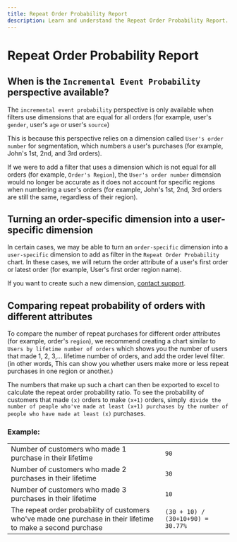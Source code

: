 ```yaml
---
title: Repeat Order Probability Report
description: Learn and understand the Repeat Order Probability Report.
---
```

# Repeat Order Probability Report

## When is the `Incremental Event Probability` perspective available?

The `incremental event probability` perspective is only available when filters use dimensions that are equal for all orders (for example, user's `gender`, user's `age` or user's `source`)

This is because this perspective relies on a dimension called `User's order number` for segmentation, which numbers a user's purchases (for example, John's 1st, 2nd, and 3rd orders).

If we were to add a filter that uses a dimension which is not equal for all orders (for example, `Order's Region`), the `User's order number` dimension would no longer be accurate as it does not account for specific regions when numbering a user's orders (for example, John's 1st, 2nd, 3rd orders are still the same, regardless of their region).

## Turning an order-specific dimension into a user-specific dimension

In certain cases, we may be able to turn an `order-specific` dimension into a `user-specific` dimension to add as filter in the `Repeat Order Probability` chart. In these cases, we will return the order attribute of a user's first order or latest order (for example, User's first order region name).

If you want to create such a new dimension, [contact support](../../guide-overview.md).

## Comparing repeat probability of orders with different attributes

To compare the number of repeat purchases for different order attributes (for example, order's `region`), we recommend creating a chart similar to `Users by lifetime number of orders` which shows you the number of users that made 1, 2, 3,... lifetime number of orders, and add the order level filter. (in other words, This can show you whether users make more or less repeat purchases in one region or another.)

The numbers that make up such a chart can then be exported to excel to calculate the repeat order probability ratio. To see the probability of customers that made `(x)` orders to make `(x+1)` orders, simply` divide the number of people who've made at least (x+1) purchases by the number of people who have made at least (x)` purchases.

### Example:

| | |
|---|---|
|Number of customers who made 1 purchase in their lifetime|`90`|
|Number of customers who made 2 purchases in their lifetime|`30`|
|Number of customers who made 3 purchases in their lifetime|`10`|
|The repeat order probability of customers who've made one purchase in their lifetime to make a second purchase|`(30 + 10) / (30+10+90) = 30.77%`|
